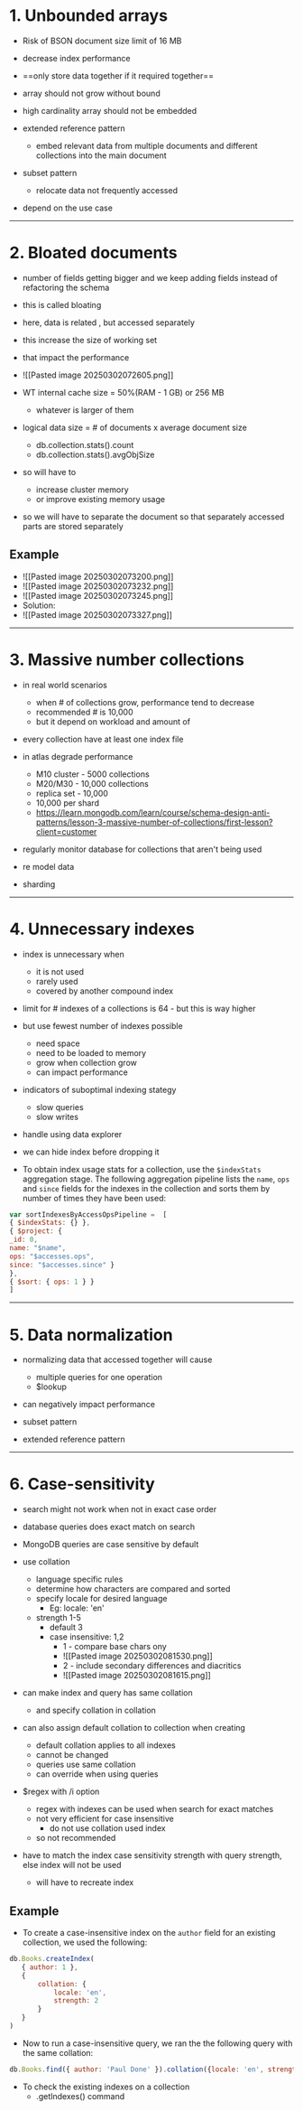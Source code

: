 # 1. Unbounded arrays
-  Risk of BSON document size limit of 16 MB
- decrease index performance

- ==only store data together if it required together==
- array should not grow without bound
- high cardinality array should not be embedded

- extended reference pattern 
	- embed relevant data from multiple documents and different collections into the main document
- subset pattern
	-  relocate data not frequently accessed

- depend on the use case
---
# 2. Bloated documents
- number of fields getting bigger and we keep adding fields instead of refactoring the schema
- this is called bloating
- here, data is related , but accessed separately

- this increase the size of working set
- that impact the performance
- ![[Pasted image 20250302072605.png]]
- WT internal cache size = 50%(RAM - 1 GB)  or 256 MB
	- whatever is larger of them
- logical data size = # of documents x average document size
	- db.collection.stats().count
	- db.collection.stats().avgObjSize

- so will have to
	- increase cluster memory 
	- or improve existing memory usage

- so we will have to separate the document so that separately accessed parts are stored separately

## Example
- ![[Pasted image 20250302073200.png]]
- ![[Pasted image 20250302073232.png]]
- ![[Pasted image 20250302073245.png]]
- Solution: 
- ![[Pasted image 20250302073327.png]]

---
# 3. Massive number collections
- in real world scenarios
	- when # of collections grow, performance tend to decrease
	- recommended # is 10,000
	- but it depend on workload and amount of 

- every collection have at least one index file
- in atlas degrade performance
	- M10 cluster - 5000 collections
	- M20/M30 - 10,000 collections
	- replica set - 10,000
	- 10,000 per shard
	- https://learn.mongodb.com/learn/course/schema-design-anti-patterns/lesson-3-massive-number-of-collections/first-lesson?client=customer

- regularly monitor database for collections that aren't being used
- re model data
- sharding 
---
# 4. Unnecessary indexes
- index is unnecessary when
	- it is not used
	- rarely used
	- covered by another compound index
- limit for # indexes of a collections is 64 - but this is way higher
- but use fewest number of indexes possible
	- need space 
	- need to be loaded to memory
	- grow when collection grow
	- can impact performance
- indicators of suboptimal indexing stategy
	- slow queries 
	- slow writes

- handle using data explorer

- we can hide index before dropping it

- To obtain index usage stats for a collection, use the `$indexStats` aggregation stage. The following aggregation pipeline lists the `name`, `ops` and `since` fields for the indexes in the collection and sorts them by number of times they have been used:
```js
var sortIndexesByAccessOpsPipeline =  [ 
{ $indexStats: {} },
{ $project: { 
_id: 0,
name: "$name",
ops: "$accesses.ops",
since: "$accesses.since" }
},
{ $sort: { ops: 1 } }
]
```
---
# 5. Data normalization
- normalizing data that accessed together will cause
	 - multiple queries for one operation 
	- $lookup
- can negatively impact performance

- subset pattern
- extended reference pattern
---
# 6.  Case-sensitivity
- search might not work when not in exact case order
- database queries does exact match on search
- MongoDB queries are case sensitive by default

- use collation
	- language specific rules
	- determine how characters are compared and sorted
	- specify locale for desired language
		- Eg: locale: 'en'
	- strength 1-5
		- default 3
		- case insensitive: 1,2
			- 1 - compare base chars ony
			- ![[Pasted image 20250302081530.png]]
			- 2 - include secondary differences and diacritics
			- ![[Pasted image 20250302081615.png]]
		
- can make index and query has same collation
	- and specify collation in collation
- can also assign default collation to collection when creating
	- default collation applies to all indexes
	- cannot be changed
	- queries use same collation
	- can override when using queries
- $regex with /i option
	- regex with indexes can be used when search for exact matches
	- not very efficient for case insensitive
		- do not use collation used index
	- so not recommended

- have to match the index case sensitivity strength with query strength, else index will not be used
	- will have to recreate index
## Example
- To create a case-insensitive index on the `author` field for an existing collection, we used the following:
```js
db.Books.createIndex(
   { author: 1 },
   {
       collation: {
           locale: 'en',
           strength: 2
       }
   }
)
```
- Now to run a case-insensitive query, we ran the the following query with the same collation:
```js
db.Books.find({ author: 'Paul Done' }).collation({locale: 'en', strength: 2})
```
- To check the existing indexes on a collection
	- .getIndexes() command